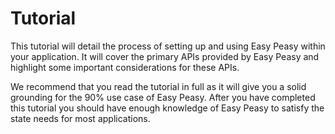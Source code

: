 # Tutorial

This tutorial will detail the process of setting up and using Easy Peasy within your application. It will cover the primary APIs provided by Easy Peasy and highlight some important considerations for these APIs.

We recommend that you read the tutorial in full as it will give you a solid grounding for the 90% use case of Easy Peasy. After you have completed this tutorial you should have enough knowledge of Easy Peasy to satisfy the state needs for most applications.
